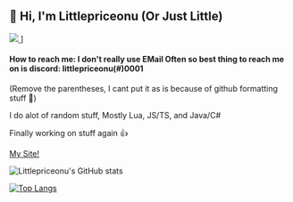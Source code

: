 ## 👋 Hi, I'm Littlepriceonu (Or Just Little)

<a href="https://discord.com/users/526120594929090561" align="center">
      <img src="https://lanyard.cnrad.dev/api/526120594929090561"/>
</a>]

#### How to reach me: I don't really use EMail Often so best thing to reach me on is discord: littlepriceonu(#)0001
(Remove the parentheses, I cant put it as is because of github formatting stuff 🤷)

I do alot of random stuff, Mostly Lua, JS/TS, and Java/C#

Finally working on stuff again 👍

[My Site!](http://littlepriceonu.com/)

![Littlepriceonu's GitHub stats](https://github-readme-stats.vercel.app/api?username=littlepriceonu&show_icons=true&theme=tokyonight)

[![Top Langs](https://github-readme-stats.vercel.app/api/top-langs/?username=littlepriceonu&langs_count=6&theme=tokyonight)](https://github.com/anuraghazra/github-readme-stats)

<!---
littlepriceonu/littlepriceonu is a ✨ special ✨ repository because its `README.md` (this file) appears on your GitHub profile.
You can click the Preview link to take a look at your changes.
--->
